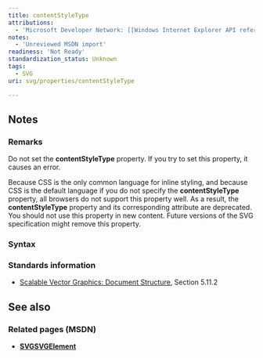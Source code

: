 ```yaml
---
title: contentStyleType
attributions:
  - 'Microsoft Developer Network: [[Windows Internet Explorer API reference](http://msdn.microsoft.com/en-us/library/ie/hh828809%28v=vs.85%29.aspx) Article]'
notes:
  - 'Unreviewed MSDN import'
readiness: 'Not Ready'
standardization_status: Unknown
tags:
  - SVG
uri: svg/properties/contentStyleType

---
```

## <span>Notes</span>

### <span>Remarks</span>

Do not set the **contentStyleType** property. If you try to set this property, it causes an error.

Because CSS is the only common language for inline styling, and because CSS is the default language if you do not specify the **contentStyleType** property, all browsers do not support this property well. As a result, the **contentStyleType** property and its corresponding attribute are deprecated. You should not use this property in new content. Future versions of the SVG specification might remove this property.

### <span>Syntax</span>

### <span>Standards information</span>

-   [Scalable Vector Graphics: Document Structure](http://go.microsoft.com/fwlink/p/?linkid=204733), Section 5.11.2

## <span>See also</span>

### <span>Related pages (MSDN)</span>

-   [**SVGSVGElement**](/svg/elements/svg)
